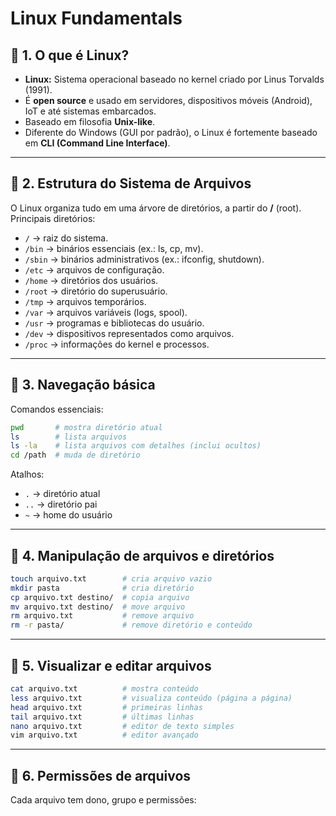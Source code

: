 # Linux Fundamentals

## 🔹 1. O que é Linux?
- **Linux:** Sistema operacional baseado no kernel criado por Linus Torvalds (1991).
- É **open source** e usado em servidores, dispositivos móveis (Android), IoT e até sistemas embarcados.
- Baseado em filosofia **Unix-like**.
- Diferente do Windows (GUI por padrão), o Linux é fortemente baseado em **CLI (Command Line Interface)**.

---

## 🔹 2. Estrutura do Sistema de Arquivos
O Linux organiza tudo em uma árvore de diretórios, a partir do **/** (root).
Principais diretórios:

- `/` → raiz do sistema.
- `/bin` → binários essenciais (ex.: ls, cp, mv).
- `/sbin` → binários administrativos (ex.: ifconfig, shutdown).
- `/etc` → arquivos de configuração.
- `/home` → diretórios dos usuários.
- `/root` → diretório do superusuário.
- `/tmp` → arquivos temporários.
- `/var` → arquivos variáveis (logs, spool).
- `/usr` → programas e bibliotecas do usuário.
- `/dev` → dispositivos representados como arquivos.
- `/proc` → informações do kernel e processos.

---

## 🔹 3. Navegação básica
Comandos essenciais:

```bash
pwd       # mostra diretório atual
ls        # lista arquivos
ls -la    # lista arquivos com detalhes (inclui ocultos)
cd /path  # muda de diretório
```

Atalhos:
- `.` → diretório atual
- `..` → diretório pai
- `~` → home do usuário

---

## 🔹 4. Manipulação de arquivos e diretórios
```bash
touch arquivo.txt        # cria arquivo vazio
mkdir pasta              # cria diretório
cp arquivo.txt destino/  # copia arquivo
mv arquivo.txt destino/  # move arquivo
rm arquivo.txt           # remove arquivo
rm -r pasta/             # remove diretório e conteúdo
```

---

## 🔹 5. Visualizar e editar arquivos
```bash
cat arquivo.txt          # mostra conteúdo
less arquivo.txt         # visualiza conteúdo (página a página)
head arquivo.txt         # primeiras linhas
tail arquivo.txt         # últimas linhas
nano arquivo.txt         # editor de texto simples
vim arquivo.txt          # editor avançado
```

---

## 🔹 6. Permissões de arquivos
Cada arquivo tem dono, grupo e permissões:

